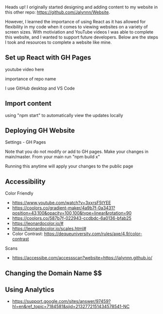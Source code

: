 Heads up! I originally started designing and adding content to my website in this other repo: https://github.com/Jalynnn/Website.

However, I learned the importance of using React as it has allowed for flexibility in my code when it comes to viewing websites on a variety of screen sizes. With motiviation and YouTube videos I was able to complete this website, and I wanted to support future developers. Below are the steps I took and resources to complete a website like mine.

## Set up React with GH Pages

youtube video here

importance of repo name

I use GitHub desktop and VS Code

## Import content

using "npm start" to automatically view the updates locally

## Deploying GH Website

Settings - GH Pages

Note that you do not modify or add to GH pages. Make your changes in main/master. From your main run "npm build x"

Running this anytime will apply your changes to the public page

## Accessibility

Color Friendly

* https://www.youtube.com/watch?v=3xxrsF5tYEE
* https://coolors.co/gradient-maker/4a9b7f-0a3431?position=43,100&opacity=100,100&type=linear&rotation=90
* https://coolors.co/587b7f-022943-ccdbdc-6a0136-bfab25
* https://leonardocolor.io/#
* https://leonardocolor.io/scales.html#
* Color Contrast: https://dequeuniversity.com/rules/axe/4.9/color-contrast

Scans

* https://accessibe.com/accessscan?website=https://jalynnn.github.io/


## Changing the Domain Name $$

## Using Analytics

* https://support.google.com/sites/answer/97459?hl=en&ref_topic=7184581&sjid=2132772151434578541-NC
